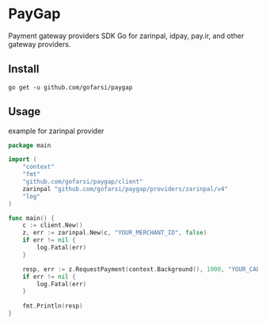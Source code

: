 # PayGap
Payment gateway providers SDK Go for zarinpal, idpay, pay.ir, and other gateway providers.

## Install

```shell
go get -u github.com/gofarsi/paygap
```

## Usage

example for zarinpal provider

```go
package main

import (
	"context"
	"fmt"
	"github.com/gofarsi/paygap/client"
	zarinpal "github.com/gofarsi/paygap/providers/zarinpal/v4"
	"log"
)

func main() {
	c := client.New()
	z, err := zarinpal.New(c, "YOUR_MERCHANT_ID", false)
	if err != nil {
		log.Fatal(err)
	}

	resp, err := z.RequestPayment(context.Background(), 1000, "YOUR_CALL_BACK", "YOUR_CURRENCY", "description", nil)
	if err != nil {
		log.Fatal(err)
	}
	
	fmt.Println(resp)
}
```

